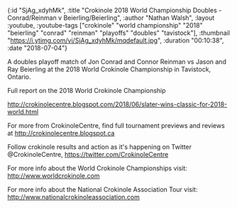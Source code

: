 {:id "SjAg_xdyhMk",
 :title
 "Crokinole 2018 World Championship Doubles - Conrad/Reinman v Beierling/Beierling",
 :author "Nathan Walsh",
 :layout :youtube,
 :youtube-tags
 ["crokinole"
  "world championship"
  "2018"
  "beierling"
  "conrad"
  "reinman"
  "playoffs"
  "doubles"
  "tavistock"],
 :thumbnail "https://i.ytimg.com/vi/SjAg_xdyhMk/mqdefault.jpg",
 :duration "00:10:38",
 :date "2018-07-04"}

A doubles playoff match of Jon Conrad and Connor Reinman vs Jason and Ray Beierling at the 2018 World Crokinole Championship in Tavistock, Ontario.

Full report on the 2018 World Crokinole Championship

http://crokinolecentre.blogspot.com/2018/06/slater-wins-classic-for-2018-world.html

For more from CrokinoleCentre, find full tournament previews and reviews at http://crokinolecentre.blogspot.ca

Follow crokinole results and action as it's happening on Twitter @CrokinoleCentre, https://twitter.com/CrokinoleCentre

For more info about the World Crokinole Championships visit: http://www.worldcrokinole.com

For more info about the National Crokinole Association Tour visit: http://www.nationalcrokinoleassociation.com
